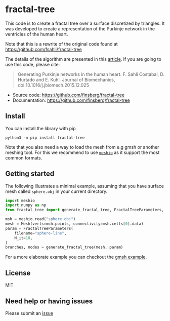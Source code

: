 # fractal-tree

This code is to create a fractal tree over a surface discretized by triangles. It was developed to create a representation of the Purkinje network in the ventricles of the human heart.

Note that this is a rewrite of the original code found at https://github.com/fsahli/fractal-tree

The details of the algorithm are presented in this [article](http://www.sciencedirect.com/science/article/pii/S0021929015007332). If you are going to use this code, please cite:

> Generating Purkinje networks in the human heart. F. Sahli Costabal, D. Hurtado and E. Kuhl. Journal of Biomechanics, doi:10.1016/j.jbiomech.2015.12.025

- Source code: https://github.com/finsberg/fractal-tree
- Documentation: https://github.com/finsberg/fractal-tree

## Install
You can install the library with pip
```
python3 -m pip install fractal-tree
```
Note that you also need a way to load the mesh from e.g gmsh or another meshing tool. For this we recommend to use [`meshio`](https://github.com/nschloe/meshio) as it support the most common formats.

## Getting started

The following illustrates a minimal example, assuming that you have surface mesh called `sphere.obj` in your current directory.

```python
import meshio
import numpy as np
from fractal_tree import generate_fractal_tree, FractalTreeParameters, Mesh

msh = meshio.read("sphere.obj")
mesh = Mesh(verts=msh.points, connectivity=msh.cells[0].data)
param = FractalTreeParameters(
    filename="sphere-line",
    N_it=10,
)
branches, nodes = generate_fractal_tree(mesh, param)
```

For a more elaborate example you can checkout the [gmsh example](https://finsberg.github.io/fractal-tree/examples/demo_gmsh.html).


## License
MIT

## Need help or having issues
Please submit an [issue](https://github.com/finsberg/fractal-tree/issues)
